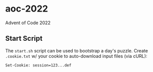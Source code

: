 # aoc-2022

Advent of Code 2022

## Start Script

The `start.sh` script can be used to bootstrap a day's puzzle. Create
`.cookie.txt` w/ your cookie to auto-download input files (via cURL):

    Set-Cookie: session=123...def
